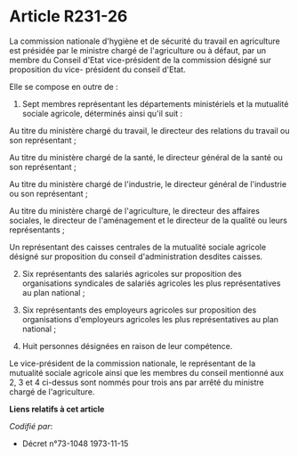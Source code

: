 # Article R231-26

La commission nationale d'hygiène et de sécurité du travail en agriculture est présidée par le ministre chargé de
l'agriculture ou à défaut, par un membre du Conseil d'Etat vice-président de la commission désigné sur proposition du vice-
président du conseil d'Etat.

Elle se compose en outre de :

1. Sept membres représentant les départements ministériels et la mutualité sociale agricole, déterminés ainsi qu'il suit :

Au titre du ministère chargé du travail, le directeur des relations du travail ou son représentant ;

Au titre du ministère chargé de la santé, le directeur général de la santé ou son représentant ;

Au titre du ministère chargé de l'industrie, le directeur général de l'industrie ou son représentant ;

Au titre du ministère chargé de l'agriculture, le directeur des affaires sociales, le directeur de l'aménagement et le
directeur de la qualité ou leurs représentants ;

Un représentant des caisses centrales de la mutualité sociale agricole désigné sur proposition du conseil d'administration
desdites caisses.

2. Six représentants des salariés agricoles sur proposition des organisations syndicales de salariés agricoles les plus
représentatives au plan national ;

3. Six représentants des employeurs agricoles sur proposition des organisations d'employeurs agricoles les plus
représentatives au plan national ;

4. Huit personnes désignées en raison de leur compétence.

Le vice-président de la commission nationale, le représentant de la mutualité sociale agricole ainsi que les membres du
conseil mentionné aux 2, 3 et 4 ci-dessus sont nommés pour trois ans par arrêté du ministre chargé de l'agriculture.

**Liens relatifs à cet article**

_Codifié par_:

  - Décret n°73-1048 1973-11-15
